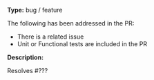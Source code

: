 **Type:** bug / feature

The following has been addressed in the PR:

<!-- Remove the sections that your PR does not apply -->
*  There is a related issue
*  Unit or Functional tests are included in the PR

<!--
Our bots should ensure:
* The PR passes CI testing
-->

**Description:**

Resolves #???
